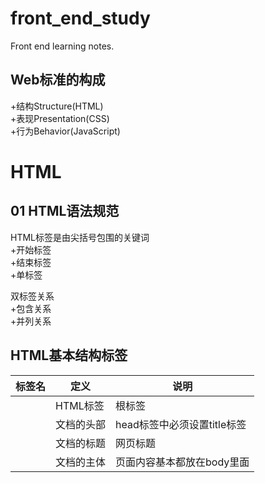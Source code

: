 # front_end_study
Front end learning notes.

## Web标准的构成
+结构Structure(HTML)  
+表现Presentation(CSS)  
+行为Behavior(JavaScript)  

# HTML
## 01 HTML语法规范

HTML标签是由尖括号包围的关键词  
+开始标签<html>  
+结束标签</html>  
+单标签<br/>  

双标签关系  
+包含关系  
+并列关系  

## HTML基本结构标签

|标签名|定义|说明|
|------|----|----|
| <html></html> |HTML标签|根标签|
| <head></head> |文档的头部|head标签中必须设置title标签|
| <title></title> |文档的标题|网页标题|
| <body></body> |文档的主体|页面内容基本都放在body里面|


